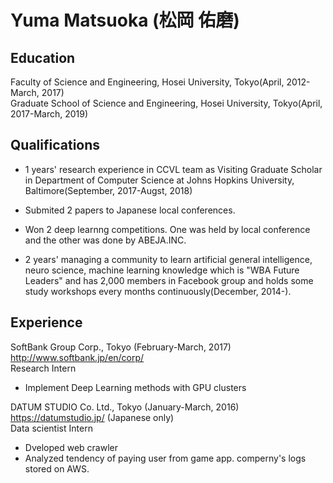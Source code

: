 # Yuma Matsuoka (松岡 佑磨)

## Education

Faculty of Science and Engineering, Hosei University, Tokyo(April, 2012-March, 2017)  
Graduate School of Science and Engineering, Hosei University, Tokyo(April, 2017-March, 2019)  


## Qualifications


- 1 years' research experience in CCVL team as Visiting Graduate Scholar in Department of Computer Science at Johns Hopkins University, Baltimore(September, 2017-Augst, 2018)  

- Submited 2 papers to Japanese local conferences.  
- Won 2 deep learnng competitions. One was held by local conference and the other was done by ABEJA.INC.  
- 2 years' managing a community to learn artificial general intelligence, neuro science, machine learning knowledge which is "WBA Future Leaders" and has 2,000 members in Facebook group and holds some study workshops every months continuously(December, 2014-).  

## Experience


SoftBank Group Corp., Tokyo (February-March, 2017)  
http://www.softbank.jp/en/corp/  
Research Intern  
- Implement Deep Learning methods with GPU clusters  

DATUM STUDIO Co. Ltd., Tokyo (January-March, 2016)  
https://datumstudio.jp/ (Japanese only)  
Data scientist Intern  
- Dveloped web crawler  
- Analyzed tendency of paying user from game app. comperny's logs stored on AWS.  




